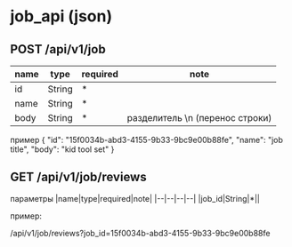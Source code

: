 # job_api (json)


## POST /api/v1/job 

|name|type|required|note|
|--|--|--|--|
|id| String|*||
|name| String|*||
|body| String|*|разделитель \n (перенос строки)|

пример
{
  "id": "15f0034b-abd3-4155-9b33-9bc9e00b88fe",
  "name": "job title",
  "body": "kid tool set"
}

## GET /api/v1/job/reviews

параметры
|name|type|required|note|
|--|--|--|--|
|job_id|String|*||

пример:

/api/v1/job/reviews?job_id=15f0034b-abd3-4155-9b33-9bc9e00b88fe

